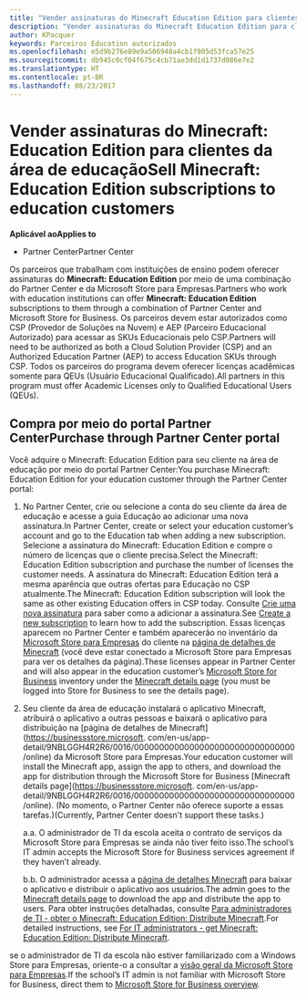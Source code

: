 ```yaml
---
title: "Vender assinaturas do Minecraft Education Edition para clientes da área de educação"
description: "Vender assinaturas do Minecraft Education Edition para clientes da área de educação"
author: KPacquer
keywords: Parceiros Education autorizados
ms.openlocfilehash: e5d9b276e89e9a506948a4cb1f905d53fca57e25
ms.sourcegitcommit: db945c0cf04f675c4cb71ae3dd1d1737d086e7e2
ms.translationtype: HT
ms.contentlocale: pt-BR
ms.lasthandoff: 08/23/2017
---
```

# <a name="sell-minecraft-education-edition-subscriptions-to-education-customers"></a><span data-ttu-id="49ac2-104">Vender assinaturas do Minecraft: Education Edition para clientes da área de educação</span><span class="sxs-lookup"><span data-stu-id="49ac2-104">Sell Minecraft: Education Edition subscriptions to education customers</span></span>

**<span data-ttu-id="49ac2-105">Aplicável ao</span><span class="sxs-lookup"><span data-stu-id="49ac2-105">Applies to</span></span>**

-  <span data-ttu-id="49ac2-106">Partner Center</span><span class="sxs-lookup"><span data-stu-id="49ac2-106">Partner Center</span></span>

<span data-ttu-id="49ac2-107">Os parceiros que trabalham com instituições de ensino podem oferecer assinaturas do **Minecraft: Education Edition** por meio de uma combinação do Partner Center e da Microsoft Store para Empresas.</span><span class="sxs-lookup"><span data-stu-id="49ac2-107">Partners who work with education institutions can offer **Minecraft: Education Edition** subscriptions to them through a combination of Partner Center and Microsoft Store for Business.</span></span>  <span data-ttu-id="49ac2-108">Os parceiros devem estar autorizados como CSP (Provedor de Soluções na Nuvem) e AEP (Parceiro Educacional Autorizado) para acessar as SKUs Educacionais pelo CSP.</span><span class="sxs-lookup"><span data-stu-id="49ac2-108">Partners will need to be authorized as both a Cloud Solution Provider (CSP) and an Authorized Education Partner (AEP) to access Education SKUs through CSP.</span></span>  <span data-ttu-id="49ac2-109">Todos os parceiros do programa devem oferecer licenças acadêmicas somente para QEUs (Usuário Educacional Qualificado).</span><span class="sxs-lookup"><span data-stu-id="49ac2-109">All partners in this program must offer Academic Licenses only to Qualified Educational Users (QEUs).</span></span> 

## <a name="purchase-through-partner-center-portal"></a><span data-ttu-id="49ac2-110">Compra por meio do portal Partner Center</span><span class="sxs-lookup"><span data-stu-id="49ac2-110">Purchase through Partner Center portal</span></span> 
<span data-ttu-id="49ac2-111">Você adquire o Minecraft: Education Edition para seu cliente na área de educação por meio do portal Partner Center:</span><span class="sxs-lookup"><span data-stu-id="49ac2-111">You purchase Minecraft: Education Edition for your education customer through the Partner Center portal:</span></span> 

  1.  <span data-ttu-id="49ac2-112">No Partner Center, crie ou selecione a conta do seu cliente da área de educação e acesse a guia Educação ao adicionar uma nova assinatura.</span><span class="sxs-lookup"><span data-stu-id="49ac2-112">In Partner Center, create or select your education customer’s account and go to the Education tab when adding a new subscription.</span></span>  <span data-ttu-id="49ac2-113">Selecione a assinatura do Minecraft: Education Edition e compre o número de licenças que o cliente precisa.</span><span class="sxs-lookup"><span data-stu-id="49ac2-113">Select the Minecraft: Education Edition subscription and purchase the number of licenses the customer needs.</span></span> <span data-ttu-id="49ac2-114">A assinatura do Minecraft: Education Edition terá a mesma aparência que outras ofertas para Educação no CSP atualmente.</span><span class="sxs-lookup"><span data-stu-id="49ac2-114">The Minecraft: Education Edition subscription will look the same as other existing Education offers in CSP today.</span></span> <span data-ttu-id="49ac2-115">Consulte [Crie uma nova assinatura](create-a-new-subscription.md) para saber como a adicionar a assinatura.</span><span class="sxs-lookup"><span data-stu-id="49ac2-115">See [Create a new subscription](create-a-new-subscription.md) to learn how to add the subscription.</span></span> <span data-ttu-id="49ac2-116">Essas licenças aparecem no Partner Center e também aparecerão no inventário da [Microsoft Store para Empresas](https://www.microsoft.com/business-store) do cliente na [página de detalhes de Minecraft](https://businessstore.microsoft.com/en-us/app-detail/9NBLGGH4R2R6/0016/00000000000000000000000000000000/online) (você deve estar conectado a Microsoft Store para Empresas para ver os detalhes da página).</span><span class="sxs-lookup"><span data-stu-id="49ac2-116">These licenses appear in Partner Center and will also appear in the education customer’s [Microsoft Store for Business](https://www.microsoft.com/business-store) inventory under the [Minecraft details page](https://businessstore.microsoft.com/en-us/app-detail/9NBLGGH4R2R6/0016/00000000000000000000000000000000/online) (you must be logged into Store for Business to see the details page).</span></span> 

  2.  <span data-ttu-id="49ac2-117">Seu cliente da área de educação instalará o aplicativo Minecraft, atribuirá o aplicativo a outras pessoas e baixará o aplicativo para distribuição na [página de detalhes de Minecraft](https://businessstore.microsoft. com/en-us/app-detail/9NBLGGH4R2R6/0016/00000000000000000000000000000000/online) da Microsoft Store para Empresas.</span><span class="sxs-lookup"><span data-stu-id="49ac2-117">Your education customer will install the Minecraft app, assign the app to others, and download the app for distribution through the Microsoft Store for Business [Minecraft details page](https://businessstore.microsoft. com/en-us/app-detail/9NBLGGH4R2R6/0016/00000000000000000000000000000000/online).</span></span> <span data-ttu-id="49ac2-118">(No momento, o Partner Center não oferece suporte a essas tarefas.)</span><span class="sxs-lookup"><span data-stu-id="49ac2-118">(Currently, Partner Center doesn't support these tasks.)</span></span>

      <span data-ttu-id="49ac2-119">a.</span><span class="sxs-lookup"><span data-stu-id="49ac2-119">a.</span></span> <span data-ttu-id="49ac2-120">O administrador de TI da escola aceita o contrato de serviços da Microsoft Store para Empresas se ainda não tiver feito isso.</span><span class="sxs-lookup"><span data-stu-id="49ac2-120">The school’s IT admin accepts the Microsoft Store for Business services agreement if they haven’t already.</span></span> 

      <span data-ttu-id="49ac2-121">b.</span><span class="sxs-lookup"><span data-stu-id="49ac2-121">b.</span></span> <span data-ttu-id="49ac2-122">O administrador acessa a [página de detalhes Minecraft](https://businessstore.microsoft.com/en-us/app-detail/9NBLGGH4R2R6/0016/00000000000000000000000000000000/online) para baixar o aplicativo e distribuir o aplicativo aos usuários.</span><span class="sxs-lookup"><span data-stu-id="49ac2-122">The admin goes to the [Minecraft details page](https://businessstore.microsoft.com/en-us/app-detail/9NBLGGH4R2R6/0016/00000000000000000000000000000000/online) to download the app and distribute the app to users.</span></span> <span data-ttu-id="49ac2-123">Para obter instruções detalhadas, consulte [Para administradores de TI - obter o Minecraft: Education Edition: Distribute Minecraft](https://docs.microsoft.com/education/windows/school-get-minecraft#distribute-minecraft).</span><span class="sxs-lookup"><span data-stu-id="49ac2-123">For detailed instructions, see [For IT administrators - get Minecraft: Education Edition: Distribute Minecraft](https://docs.microsoft.com/education/windows/school-get-minecraft#distribute-minecraft).</span></span>
    
  <span data-ttu-id="49ac2-124">se o administrador de TI da escola não estiver familiarizado com a Windows Store para Empresas, oriente-o a consultar a [visão geral da Microsoft Store para Empresas](https://docs.microsoft.com/microsoft-store/windows-store-for-business-overview).</span><span class="sxs-lookup"><span data-stu-id="49ac2-124">If the school’s IT admin is not familiar with Microsoft Store for Business, direct them to [Microsoft Store for Business overview](https://docs.microsoft.com/microsoft-store/windows-store-for-business-overview).</span></span> 

<!-- ## Purchase through Partner Center API 

To help your education customers buy and deploy Minecraft: Education Edition through the Partner Center API:
  
  1.  See [Create an order](https://msdn.microsoft.com/library/partnercenter/mt634667.aspx(d=robot)) to learn how to use the Partner Center API to buy the desired number of licenses of Minecraft: Education Edition subscription.  Be sure to use the following Offer ID:  
     
      "OfferId": "EE10CBD2-7A12-45DE-BE11-0C2C7C6EEEB1"
     
      See [Get a list of subscriptions by ID](https://msdn.microsoft.com/library/partnercenter/mt683489.aspx) to learn how to see these licenses.  Note that these will also appear in the education customer’s [Microsoft Store for Business](https://www.microsoft.com/business-store) inventory under the [Minecraft details page](https://businessstore.microsoft.com/en-us/app-detail/9NBLGGH4R2R6/0016/00000000000000000000000000000000/online) (you must be logged into Store for Business to see this page).    

  2. Direct your education customer to distribute Minecraft through the Microsoft Store for Business [Minecraft details page](https://businessstore.microsoft.com/en-us/app-detail/9NBLGGH4R2R6/0016/00000000000000000000000000000000/online). Through Microsoft Store for Business, they can install the app, assign the app to others, and download the app to distribute. (Currently, Partner Center doesn't support these tasks.) 

     a. The school’s IT admin accepts the Microsoft Store for Business services agreement if they haven’t already.
    
     b. The admin goes to the Minecraft details page to download the app and distribute the app to users. For detailed instructions, see [For IT administrators - get Minecraft: Education Edition: Distribute Minecraft](https://docs.microsoft.com/education/windows/school-get-minecraft#distribute-minecraft). 

  If the school’s IT admin is not familiar with Microsoft Store for Business, direct them to [Microsoft Store for Business overview](https://docs.microsoft.com/microsoft-store/windows-store-for-business-overview). 

-->